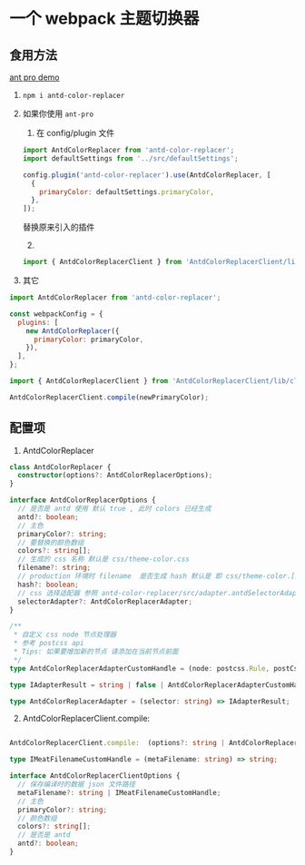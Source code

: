 # 一个 webpack 主题切换器

## 食用方法

[ant pro demo](https://raohong.github.io/antd-color-replacer-example-antpro/dist/#/formbasicform)

1. `npm i antd-color-replacer`

2) 如果你使用 `ant-pro`

   1. 在 config/plugin 文件

   ```js
   import AntdColorReplacer from 'antd-color-replacer';
   import defaultSettings from '../src/defaultSettings';

   config.plugin('antd-color-replacer').use(AntdColorReplacer, [
     {
       primaryColor: defaultSettings.primaryColor,
     },
   ]);
   ```

   替换原来引入的插件

   2.

   ```js
   import { AntdColorReplacerClient } from 'AntdColorReplacerClient/lib/client';
   ```

3. 其它

```js
import AntdColorReplacer from 'antd-color-replacer';

const webpackConfig = {
  plugins: [
    new AntdColorReplacer({
      primaryColor: primaryColor,
    }),
  ],
};

import { AntdColorReplacerClient } from 'AntdColorReplacerClient/lib/client';

AntdColorReplacerClient.compile(newPrimaryColor);
```

## 配置项

1. AntdColorReplacer

```ts
class AntdColorReplacer {
  constructor(options?: AntdColorReplacerOptions);
}

interface AntdColorReplacerOptions {
  // 是否是 antd 使用 默认 true , 此时 colors 已经生成
  antd?: boolean;
  // 主色
  primaryColor?: string;
  // 要替换的颜色数组
  colors?: string[];
  // 生成的 css 名称 默认是 css/theme-color.css
  filename?: string;
  // production 环境时 filename  是否生成 hash 默认是 即 css/theme-color.[hash].css
  hash?: boolean;
  // css 选择适配器 参照 antd-color-replacer/src/adapter.antdSelectorAdapter]
  selectorAdapter?: AntdColorReplacerAdapter;
}

/**
 * 自定义 css node 节点处理器
 * 参考 postcss api
 * Tips: 如果要增加新的节点 请添加在当前节点前面
 */
type AntdColorReplacerAdapterCustomHandle = (node: postcss.Rule, postCss: typeof postcss) => void;

type IAdapterResult = string | false | AntdColorReplacerAdapterCustomHandle | void;

type AntdColorReplacerAdapter = (selector: string) => IAdapterResult;
```

2. AntdColorReplacerClient.compile:

```ts

AntdColorReplacerClient.compile:  (options?: string | AntdColorReplacerClientOptions) => Promise<void>;

type IMeatFilenameCustomHandle = (metaFilename: string) => string;

interface AntdColorReplacerClientOptions {
  // 保存编译时的数据 json 文件路径
  metaFilename?: string | IMeatFilenameCustomHandle;
  // 主色
  primaryColor?: string;
  // 颜色数组
  colors?: string[];
  // 是否是 antd
  antd?: boolean;
}


```
